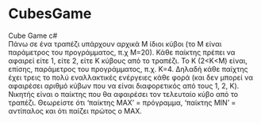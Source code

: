 # CubesGame
Cube Game c#</br>
Πάνω σε ένα τραπέζι υπάρχουν αρχικά Μ ίδιοι κύβοι (το Μ είναι παράμετρος του προγράμματος, π.χ Μ=20).
Κάθε παίκτης πρέπει να αφαιρεί είτε 1, είτε 2, είτε Κ κύβους από το τραπέζι. Το Κ (2<Κ<Μ) είναι, επίσης, 
παράμετρος του προγράμματος, π.χ. Κ=4. Δηλαδή κάθε παίχτης έχει τρεις το πολύ εναλλακτικές ενέργειες κάθε φορά 
(και δεν μπορεί να αφαιρέσει αριθμό κύβων που να είναι διαφορετικός από τους 1, 2, K). Νικητής είναι ο παίκτης 
που θα αφαιρέσει τον τελευταίο κύβο από το τραπέζι. Θεωρείστε ότι ‘παίκτης ΜΑΧ’ = πρόγραμμα, 
‘παίκτης ΜΙΝ’ = αντίπαλος και ότι παίζει πρώτος ο ΜΑΧ.
